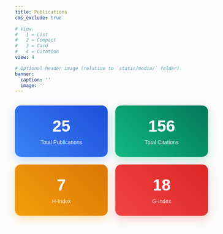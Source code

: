 ```yaml
---
title: Publications
cms_exclude: true

# View.
#   1 = List
#   2 = Compact
#   3 = Card
#   4 = Citation
view: 4

# Optional header image (relative to `static/media/` folder).
banner:
  caption: ''
  image: ''
---
```


<div style="display: grid; grid-template-columns: repeat(auto-fit, minmax(200px, 1fr)); gap: 20px; margin: 30px 0; font-family: Arial, sans-serif;">

<div style="background: linear-gradient(45deg, #3b82f6, #1d4ed8); color: white; padding: 30px; border-radius: 15px; text-align: center; box-shadow: 0 8px 25px rgba(59, 130, 246, 0.3);">
<div style="font-size: 3em; font-weight: bold; margin-bottom: 10px;">25</div>
<div style="font-size: 1em; opacity: 0.9;">Total Publications</div>
</div>

<div style="background: linear-gradient(45deg, #10b981, #047857); color: white; padding: 30px; border-radius: 15px; text-align: center; box-shadow: 0 8px 25px rgba(16, 185, 129, 0.3);">
<div style="font-size: 3em; font-weight: bold; margin-bottom: 10px;">156</div>
<div style="font-size: 1em; opacity: 0.9;">Total Citations</div>
</div>

<div style="background: linear-gradient(45deg, #f59e0b, #d97706); color: white; padding: 30px; border-radius: 15px; text-align: center; box-shadow: 0 8px 25px rgba(245, 158, 11, 0.3);">
<div style="font-size: 3em; font-weight: bold; margin-bottom: 10px;">7</div>
<div style="font-size: 1em; opacity: 0.9;">H-Index</div>
</div>

<div style="background: linear-gradient(45deg, #ef4444, #dc2626); color: white; padding: 30px; border-radius: 15px; text-align: center; box-shadow: 0 8px 25px rgba(239, 68, 68, 0.3);">
<div style="font-size: 3em; font-weight: bold; margin-bottom: 10px;">18</div>
<div style="font-size: 1em; opacity: 0.9;">G-Index</div>
</div>

</div>
